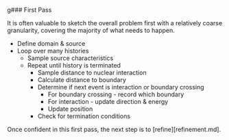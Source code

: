 g### First Pass

It is often valuable to sketch the overall problem first with a relatively
coarse granularity, covering the majority of what needs to happen.

* Define domain & source
* Loop over many histories
  * Sample source characteristics
  * Repeat until history is terminated
    * Sample distance to nuclear interaction
    * Calculate distance to boundary
    * Determine if next event is interaction or boundary crossing
      * For boundary crossing - record which boundary
      * For interaction - update direction & energy
      * Update position
    * Check for termination conditions

Once confident in this first pass, the next step is to [refine][refinement.md].
